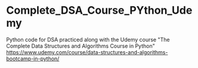 # Complete_DSA_Course_PYthon_Udemy
Python code for DSA practiced along with the Udemy course "The Complete Data Structures and Algorithms Course in Python"
https://www.udemy.com/course/data-structures-and-algorithms-bootcamp-in-python/
